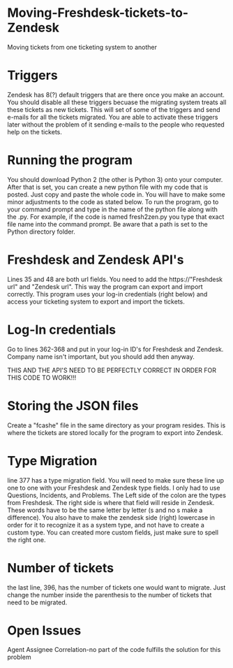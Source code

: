 Moving-Freshdesk-tickets-to-Zendesk
===================================
Moving tickets from one ticketing system to another

Triggers
========
Zendesk has 8(?) default triggers that are there once you make an account. You should disable all these triggers becuase the migrating system treats all these tickets as new tickets. This will set of some of the triggers and send e-mails for all the tickets migrated. You are able to activate these triggers later without the problem of it sending e-mails to the people who requested help on the tickets.

Running the program
====================
You should download Python 2 (the other is Python 3) onto your computer. After that is set, you can create a new python file with my code that is posted. Just copy and paste the whole code in. You will have to make some minor adjustments to the code as stated below. To run the program, go to your command prompt and type in the name of the python file along with the .py. For example, if the code is named fresh2zen.py you type that exact file name into the command prompt. Be aware that a path is set to the Python directory folder.

Freshdesk and Zendesk API's
===========================
Lines 35 and 48 are both url fields. You need to add the https://"Freshdesk url" and "Zendesk url". This way the program can export and import correctly. This program uses your log-in credentials (right below) and access your ticketing system to export and import the tickets.

Log-In credentials
===================================
Go to lines 362-368 and put in your log-in ID's for Freshdesk and Zendesk. Company name isn't important, but you should add then anyway.

THIS AND THE API'S NEED TO BE PERFECTLY CORRECT IN ORDER FOR THIS CODE TO WORK!!!

Storing the JSON files
======================
Create a "fcashe" file in the same directory as your program resides. This is where the tickets are stored locally for the program to export into Zendesk. 

Type Migration
==============
line 377 has a type migration field. You will need to make sure these line up one to one with your Freshdesk and Zendesk type fields. I only had to use Questions, Incidents, and Problems. The Left side of the colon are the types from Freshdesk. The right side is where that field will reside in Zendesk. These words have to be the same letter by letter (s and no s make a difference). You also have to make the zendesk side (right) lowercase in order for it to recognize it as a system type, and not have to create a custom type. You can created more custom fields, just make sure to spell the right one.

Number of tickets
==================
the last line, 396, has the number of tickets one would want to migrate. Just change the number inside the parenthesis to the number of tickets that need to be migrated.

Open Issues
===========
Agent Assignee Correlation-no part of the code fulfills the solution for this problem

